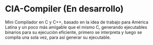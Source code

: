 # CIA-Compiler (En desarrollo)
Mini Compilador en C y C++, basado en la idea de trabajo para América Latina y un poco más amigable que el mismo C, generando ejecutables binarios para su ejecución eficiente, primero se interpreta y luego se compila una sola vez, para así generar su ejecutable.
